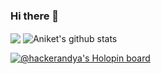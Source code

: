 ### Hi there 👋

<!--
**HackerAndya/HackerAndya** is a ✨ _special_ ✨ repository because its `README.md` (this file) appears on your GitHub profile.

Here are some ideas to get you started:

- 🔭 I’m currently working on ...
- 🌱 I’m currently learning ...
- 👯 I’m looking to collaborate on ...
- 🤔 I’m looking for help with ...
- 💬 Ask me about ...
- 📫 How to reach me: ...
- 😄 Pronouns: ...
- ⚡ Fun fact: ...
-->
<p>
<img align="center" src="https://github-readme-stats.vercel.app/api/top-langs/?username=hackerandya&layout=compact&theme=radical&langs_count=10" />
<img align="center" src="https://github-readme-stats.vercel.app/api?username=hackerandya&show_icons=true&include_all_commits=true&theme=radical" alt="Aniket's github stats" />
</p>

[![@hackerandya's Holopin board](https://holopin.io/api/user/board?user=hackerandya)](https://holopin.io/@hackerandya)
